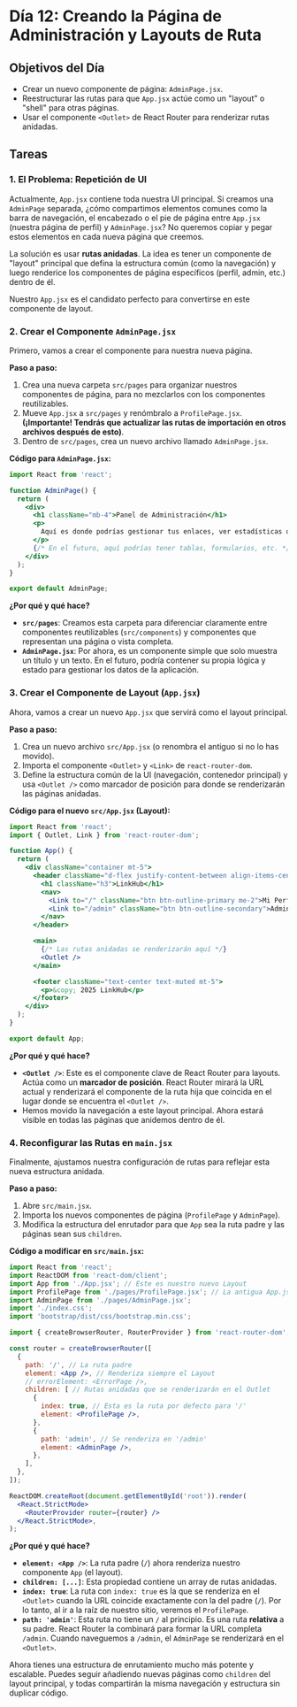 # Día 12: Creando la Página de Administración y Layouts de Ruta

## Objetivos del Día

-   Crear un nuevo componente de página: `AdminPage.jsx`.
-   Reestructurar las rutas para que `App.jsx` actúe como un "layout" o "shell" para otras páginas.
-   Usar el componente `<Outlet>` de React Router para renderizar rutas anidadas.

## Tareas

### 1. El Problema: Repetición de UI

Actualmente, `App.jsx` contiene toda nuestra UI principal. Si creamos una `AdminPage` separada, ¿cómo compartimos elementos comunes como la barra de navegación, el encabezado o el pie de página entre `App.jsx` (nuestra página de perfil) y `AdminPage.jsx`? No queremos copiar y pegar estos elementos en cada nueva página que creemos.

La solución es usar **rutas anidadas**. La idea es tener un componente de "layout" principal que defina la estructura común (como la navegación) y luego renderice los componentes de página específicos (perfil, admin, etc.) dentro de él.

Nuestro `App.jsx` es el candidato perfecto para convertirse en este componente de layout.

### 2. Crear el Componente `AdminPage.jsx`

Primero, vamos a crear el componente para nuestra nueva página.

**Paso a paso:**

1.  Crea una nueva carpeta `src/pages` para organizar nuestros componentes de página, para no mezclarlos con los componentes reutilizables.
2.  Mueve `App.jsx` a `src/pages` y renómbralo a `ProfilePage.jsx`. **(¡Importante! Tendrás que actualizar las rutas de importación en otros archivos después de esto)**.
3.  Dentro de `src/pages`, crea un nuevo archivo llamado `AdminPage.jsx`.

**Código para `AdminPage.jsx`:**

```jsx
import React from 'react';

function AdminPage() {
  return (
    <div>
      <h1 className="mb-4">Panel de Administración</h1>
      <p>
        Aquí es donde podrías gestionar tus enlaces, ver estadísticas o configurar tu perfil.
      </p>
      {/* En el futuro, aquí podrías tener tablas, formularios, etc. */}
    </div>
  );
}

export default AdminPage;
```

**¿Por qué y qué hace?**

*   **`src/pages`**: Creamos esta carpeta para diferenciar claramente entre componentes reutilizables (`src/components`) y componentes que representan una página o vista completa.
*   **`AdminPage.jsx`**: Por ahora, es un componente simple que solo muestra un título y un texto. En el futuro, podría contener su propia lógica y estado para gestionar los datos de la aplicación.

### 3. Crear el Componente de Layout (`App.jsx`)

Ahora, vamos a crear un nuevo `App.jsx` que servirá como el layout principal.

**Paso a paso:**

1.  Crea un nuevo archivo `src/App.jsx` (o renombra el antiguo si no lo has movido).
2.  Importa el componente `<Outlet>` y `<Link>` de `react-router-dom`.
3.  Define la estructura común de la UI (navegación, contenedor principal) y usa `<Outlet />` como marcador de posición para donde se renderizarán las páginas anidadas.

**Código para el nuevo `src/App.jsx` (Layout):**

```jsx
import React from 'react';
import { Outlet, Link } from 'react-router-dom';

function App() {
  return (
    <div className="container mt-5">
      <header className="d-flex justify-content-between align-items-center mb-4">
        <h1 className="h3">LinkHub</h1>
        <nav>
          <Link to="/" className="btn btn-outline-primary me-2">Mi Perfil</Link>
          <Link to="/admin" className="btn btn-outline-secondary">Admin</Link>
        </nav>
      </header>

      <main>
        {/* Las rutas anidadas se renderizarán aquí */}
        <Outlet />
      </main>

      <footer className="text-center text-muted mt-5">
        <p>&copy; 2025 LinkHub</p>
      </footer>
    </div>
  );
}

export default App;
```

**¿Por qué y qué hace?**

*   **`<Outlet />`**: Este es el componente clave de React Router para layouts. Actúa como un **marcador de posición**. React Router mirará la URL actual y renderizará el componente de la ruta hija que coincida en el lugar donde se encuentra el `<Outlet />`.
*   Hemos movido la navegación a este layout principal. Ahora estará visible en todas las páginas que anidemos dentro de él.

### 4. Reconfigurar las Rutas en `main.jsx`

Finalmente, ajustamos nuestra configuración de rutas para reflejar esta nueva estructura anidada.

**Paso a paso:**

1.  Abre `src/main.jsx`.
2.  Importa los nuevos componentes de página (`ProfilePage` y `AdminPage`).
3.  Modifica la estructura del enrutador para que `App` sea la ruta padre y las páginas sean sus `children`.

**Código a modificar en `src/main.jsx`:**

```jsx
import React from 'react';
import ReactDOM from 'react-dom/client';
import App from './App.jsx'; // Este es nuestro nuevo Layout
import ProfilePage from './pages/ProfilePage.jsx'; // La antigua App.jsx
import AdminPage from './pages/AdminPage.jsx';
import './index.css';
import 'bootstrap/dist/css/bootstrap.min.css';

import { createBrowserRouter, RouterProvider } from 'react-router-dom';

const router = createBrowserRouter([
  {
    path: '/', // La ruta padre
    element: <App />, // Renderiza siempre el Layout
    // errorElement: <ErrorPage />,
    children: [ // Rutas anidadas que se renderizarán en el Outlet
      {
        index: true, // Esta es la ruta por defecto para '/'
        element: <ProfilePage />,
      },
      {
        path: 'admin', // Se renderiza en '/admin'
        element: <AdminPage />,
      },
    ],
  },
]);

ReactDOM.createRoot(document.getElementById('root')).render(
  <React.StrictMode>
    <RouterProvider router={router} />
  </React.StrictMode>,
);
```

**¿Por qué y qué hace?**

*   **`element: <App />`**: La ruta padre (`/`) ahora renderiza nuestro componente `App` (el layout).
*   **`children: [...]`**: Esta propiedad contiene un array de rutas anidadas.
*   **`index: true`**: La ruta con `index: true` es la que se renderiza en el `<Outlet>` cuando la URL coincide exactamente con la del padre (`/`). Por lo tanto, al ir a la raíz de nuestro sitio, veremos el `ProfilePage`.
*   **`path: 'admin'`**: Esta ruta no tiene un `/` al principio. Es una ruta **relativa** a su padre. React Router la combinará para formar la URL completa `/admin`. Cuando naveguemos a `/admin`, el `AdminPage` se renderizará en el `<Outlet>`.

Ahora tienes una estructura de enrutamiento mucho más potente y escalable. Puedes seguir añadiendo nuevas páginas como `children` del layout principal, y todas compartirán la misma navegación y estructura sin duplicar código.